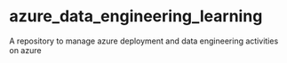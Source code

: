 # azure_data_engineering_learning
A repository to manage azure deployment and data engineering activities on azure
